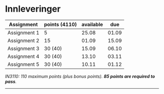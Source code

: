 # Innleveringer
|Assignment|points (4110)|available|due|
|---|---|---|---|
|Assignment 1|5|25.08|01.09|
|Assignment 2|15|01.09|15.09|
|Assignment 3|30 (40)|15.09|06.10|
|Assignment 4|30 (40)|13.10|03.11|
|Assignment 5|30 (40)|10.11|01.12|
*IN3110: 110 maximum points (plus bonus points). **85 points are required to pass**.*
___
